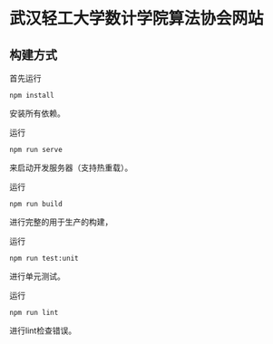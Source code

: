 # 武汉轻工大学数计学院算法协会网站

## 构建方式
首先运行
```
npm install
```
安装所有依赖。

运行
```
npm run serve
```
来启动开发服务器（支持热重载）。

运行
```
npm run build
```
进行完整的用于生产的构建，

运行
```
npm run test:unit
```
进行单元测试。

运行
```
npm run lint
```
进行lint检查错误。
